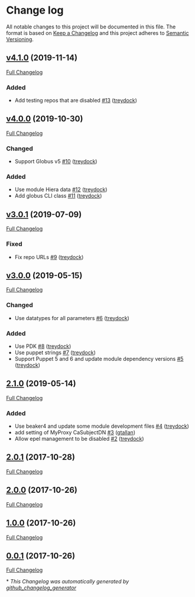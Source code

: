 # Change log

All notable changes to this project will be documented in this file. The format is based on [Keep a Changelog](http://keepachangelog.com/en/1.0.0/) and this project adheres to [Semantic Versioning](http://semver.org).

## [v4.1.0](https://github.com/treydock/puppet-module-globus/tree/v4.1.0) (2019-11-14)

[Full Changelog](https://github.com/treydock/puppet-module-globus/compare/v4.0.0...v4.1.0)

### Added

- Add testing repos that are disabled [\#13](https://github.com/treydock/puppet-module-globus/pull/13) ([treydock](https://github.com/treydock))

## [v4.0.0](https://github.com/treydock/puppet-module-globus/tree/v4.0.0) (2019-10-30)

[Full Changelog](https://github.com/treydock/puppet-module-globus/compare/v3.0.1...v4.0.0)

### Changed

- Support Globus v5 [\#10](https://github.com/treydock/puppet-module-globus/pull/10) ([treydock](https://github.com/treydock))

### Added

- Use module Hiera data [\#12](https://github.com/treydock/puppet-module-globus/pull/12) ([treydock](https://github.com/treydock))
- Add globus CLI class [\#11](https://github.com/treydock/puppet-module-globus/pull/11) ([treydock](https://github.com/treydock))

## [v3.0.1](https://github.com/treydock/puppet-module-globus/tree/v3.0.1) (2019-07-09)

[Full Changelog](https://github.com/treydock/puppet-module-globus/compare/v3.0.0...v3.0.1)

### Fixed

- Fix repo URLs [\#9](https://github.com/treydock/puppet-module-globus/pull/9) ([treydock](https://github.com/treydock))

## [v3.0.0](https://github.com/treydock/puppet-module-globus/tree/v3.0.0) (2019-05-15)

[Full Changelog](https://github.com/treydock/puppet-module-globus/compare/2.1.0...v3.0.0)

### Changed

- Use datatypes for all parameters [\#6](https://github.com/treydock/puppet-module-globus/pull/6) ([treydock](https://github.com/treydock))

### Added

- Use PDK [\#8](https://github.com/treydock/puppet-module-globus/pull/8) ([treydock](https://github.com/treydock))
- Use puppet strings [\#7](https://github.com/treydock/puppet-module-globus/pull/7) ([treydock](https://github.com/treydock))
- Support Puppet 5 and 6 and update module dependency versions [\#5](https://github.com/treydock/puppet-module-globus/pull/5) ([treydock](https://github.com/treydock))

## [2.1.0](https://github.com/treydock/puppet-module-globus/tree/2.1.0) (2019-05-14)

[Full Changelog](https://github.com/treydock/puppet-module-globus/compare/2.0.1...2.1.0)

### Added

- Use beaker4 and update some module development files [\#4](https://github.com/treydock/puppet-module-globus/pull/4) ([treydock](https://github.com/treydock))
- add setting of MyProxy CaSubjectDN [\#3](https://github.com/treydock/puppet-module-globus/pull/3) ([gtallan](https://github.com/gtallan))
- Allow epel management to be disabled [\#2](https://github.com/treydock/puppet-module-globus/pull/2) ([treydock](https://github.com/treydock))

## [2.0.1](https://github.com/treydock/puppet-module-globus/tree/2.0.1) (2017-10-28)

[Full Changelog](https://github.com/treydock/puppet-module-globus/compare/2.0.0...2.0.1)

## [2.0.0](https://github.com/treydock/puppet-module-globus/tree/2.0.0) (2017-10-26)

[Full Changelog](https://github.com/treydock/puppet-module-globus/compare/1.0.0...2.0.0)

## [1.0.0](https://github.com/treydock/puppet-module-globus/tree/1.0.0) (2017-10-26)

[Full Changelog](https://github.com/treydock/puppet-module-globus/compare/0.0.1...1.0.0)

## [0.0.1](https://github.com/treydock/puppet-module-globus/tree/0.0.1) (2017-10-26)

[Full Changelog](https://github.com/treydock/puppet-module-globus/compare/a843d995675de61f54888d6187a004fe842626a3...0.0.1)



\* *This Changelog was automatically generated by [github_changelog_generator](https://github.com/skywinder/Github-Changelog-Generator)*

